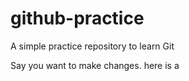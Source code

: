 # github-practice

A simple practice repository to learn Git

Say you want to make changes. here is a 